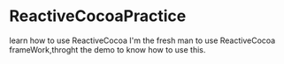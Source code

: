 # ReactiveCocoaPractice
learn how to use ReactiveCocoa
I'm the fresh man to use ReactiveCocoa frameWork,throght the demo to know how to use this.
